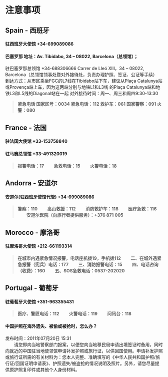 # 注意事项

## Spain - 西班牙

#### 驻西班牙大使馆  +34-699089086

#### 巴塞罗那 地址：Av. Tibidabo, 34 – 08022, Barcelona（总领馆）；
驻巴塞罗那总领馆 +34-688306666
Carrer de Lleó XIII，34 – 08022, Barcelona（总领馆领事处暨对外接待处，负责办理护照、签证、公证等手续）
到达方式：从市区乘坐FGC的L7线在Tibidabo站下车，建议从Plaça Catalunya站或Provença站上车，因为这两站分别与地铁L1和L3线
的Plaça Catalunya站和地铁L3和L5线的Diagonal站在一起
对外接待时间：周一、周三和周四9:30-13:30

>  **紧急电话
> 国家区号：0034
紧急电话：112
救护车：061
国家警察：091
火警：080**


## France - 法国

#### 驻法国大使馆 +33-153758840
#### 驻马赛总领馆 +33-491320019

> **报警电话：17
　　急救电话：15
　　火警电话：18**

## Andorra - 安道尔

#### 安道尔(驻西班牙使馆代管) +34-699089086

> **警察：110 
　　高山救援：112
　　消防救护车：118
　　医疗急救：116
　　安道尔医院（向旅行者提供服务）：+376 871 005**

## Morocco - 摩洛哥

#### 驻摩洛哥大使馆 +212-661193314
> **在城市内遇紧急情况报警，电话座机拨19，手机拨112
　　二、在城外遇紧急报警（宪兵）电话：177
　　三、消防报警电话：15
　　四、电话咨询（收费）：160
　　五、SOS急救电话：0537-202020**

## Portugal - 葡萄牙

#### 驻葡萄牙大使馆  +351-963355431

> **医疗、警匪电话：112 
　　火警电话：119
　　问讯台：118**
  
  
#### 中国护照在海外遗失、被偷或被抢时，怎么办？
发布时间：2011年07月20日 15:31  
　　请您即向当地警察部门报案，以便您向当地移民局申请出境签证时备用，同时向就近的中国驻当地使领馆申请补发护照或旅行证，以供回国使用。申请补发护照或旅行证所需的有关材料为：您本人完整、准确填写的《中华人民共和国护照/旅行证/回国证明申请表》、护照遗失/被盗抢的情况说明及照片。另外，请您尽量提供原护照复印件或其他个人身份材料。
